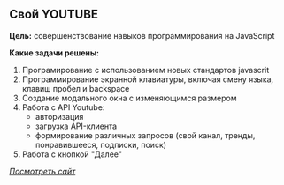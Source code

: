 ## Свой YOUTUBE

**Цель:** совершенствование навыков программирования на JavaScript

**Какие задачи решены:**

1. Програмирование с использованием новых стандартов javascrit
2. Программирование экранной клавиатуры, включая смену языка, клавиш пробел и backspace
3. Создание модального окна с изменяющимся размером
4. Работа с API Youtube:
   - авторизация
   - загрузка API-клиента 
   - формирование различных запросов (свой канал, тренды, понравившееся, подписки, поиск)
5. Работа с кнопкой "Далее"


[_Посмотреть сайт_](http://youtube.lekua.in.ua)
